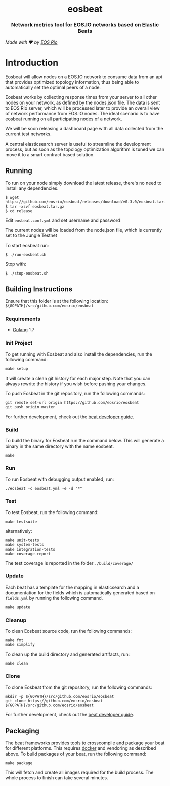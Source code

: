 <h1 align="center">
  <br>
  eosbeat
  <br>
</h1>
<h3 align="center">
Network metrics tool for EOS.IO networks based on Elastic Beats
</h3>

*Made with :hearts: by [EOS Rio](https://steemit.com/@eosrio)*

# Introduction

Eosbeat will allow nodes on a EOS.IO network to consume data from an api that provides optimized topology information, thus being able to automatically set the optimal peers of a node.

Eosbeat works by collecting response times from your server to all other nodes on your network, as defined by the nodes.json file. The data is sent to EOS Rio server, which will be processed later to provide an overall view of network performance from EOS.IO nodes.
The ideal scenario is to have eosbeat running on all participating nodes of a network.

We will be soon releasing a dashboard page with all data collected from the current test networks.

A central elasticsearch server is useful to streamline the development process, but as soon as the topology optimization algorithm is tuned we can move it to a smart contract based solution.

## Running

To run on your node simply download the latest release, there's no need to install any dependencies.
```
$ wget https://github.com/eosrio/eosbeat/releases/download/v0.3.0/eosbeat.tar.gz
$ tar -xzvf eosbeat.tar.gz
$ cd release
```
Edit `eosbeat.conf.yml` and set username and password

The current nodes will be loaded from the node.json file, which is currently set to the Jungle Testnet

To start eosbeat run:
```
$ ./run-eosbeat.sh
```

Stop with:
```
$ ./stop-eosbeat.sh
```


## Building Instructions

Ensure that this folder is at the following location:
`${GOPATH}/src/github.com/eosrio/eosbeat`

### Requirements

* [Golang](https://golang.org/dl/) 1.7

### Init Project
To get running with Eosbeat and also install the
dependencies, run the following command:

```
make setup
```

It will create a clean git history for each major step. Note that you can always rewrite the history if you wish before pushing your changes.

To push Eosbeat in the git repository, run the following commands:

```
git remote set-url origin https://github.com/eosrio/eosbeat
git push origin master
```

For further development, check out the [beat developer guide](https://www.elastic.co/guide/en/beats/libbeat/current/new-beat.html).

### Build

To build the binary for Eosbeat run the command below. This will generate a binary
in the same directory with the name eosbeat.

```
make
```

### Run

To run Eosbeat with debugging output enabled, run:

```
./eosbeat -c eosbeat.yml -e -d "*"
```


### Test

To test Eosbeat, run the following command:

```
make testsuite
```

alternatively:
```
make unit-tests
make system-tests
make integration-tests
make coverage-report
```

The test coverage is reported in the folder `./build/coverage/`

### Update

Each beat has a template for the mapping in elasticsearch and a documentation for the fields
which is automatically generated based on `fields.yml` by running the following command.

```
make update
```


### Cleanup

To clean  Eosbeat source code, run the following commands:

```
make fmt
make simplify
```

To clean up the build directory and generated artifacts, run:

```
make clean
```


### Clone

To clone Eosbeat from the git repository, run the following commands:

```
mkdir -p ${GOPATH}/src/github.com/eosrio/eosbeat
git clone https://github.com/eosrio/eosbeat ${GOPATH}/src/github.com/eosrio/eosbeat
```


For further development, check out the [beat developer guide](https://www.elastic.co/guide/en/beats/libbeat/current/new-beat.html).


## Packaging

The beat frameworks provides tools to crosscompile and package your beat for different platforms. This requires [docker](https://www.docker.com/) and vendoring as described above. To build packages of your beat, run the following command:

```
make package
```

This will fetch and create all images required for the build process. The whole process to finish can take several minutes.
